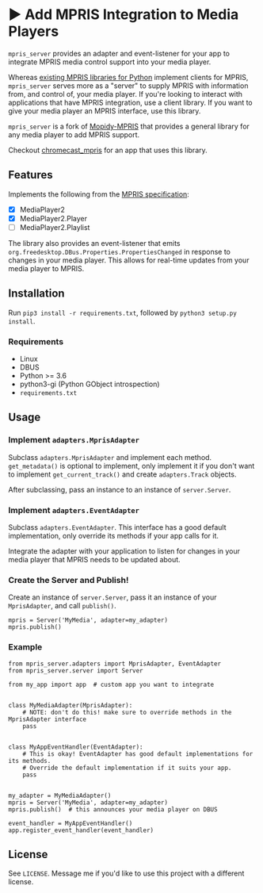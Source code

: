 # ▶️ Add MPRIS Integration to Media Players
`mpris_server` provides an adapter and event-listener for your app to integrate MPRIS media control support into your media player.

Whereas [existing MPRIS libraries for Python](https://github.com/hugosenari/mpris2) implement clients for MPRIS, `mpris_server` serves more as a "server" to supply MPRIS with information from, and control of, your media player. If you're looking to interact with applications that have MPRIS integration, use a client library. If you want to give your media player an MPRIS interface, use this library.

`mpris_server` is a fork of [Mopidy-MPRIS](https://github.com/mopidy/mopidy-mpris) that provides a general library for any media player to add MPRIS support.

Checkout [chromecast_mpris](https://github.com/alexdelorenzo/chromecast_mpris) for an app that uses this library.

## Features
Implements the following from the [MPRIS specification](https://specifications.freedesktop.org/mpris-spec/2.2/):
  * [x] MediaPlayer2
  * [x] MediaPlayer2.Player
  * [ ] MediaPlayer2.Playlist
  
The library also provides an event-listener that emits `org.freedesktop.DBus.Properties.PropertiesChanged` in response to changes in your media player. This allows for real-time updates from your media player to MPRIS.

## Installation
Run `pip3 install -r requirements.txt`, followed by `python3 setup.py install`. 

### Requirements
 - Linux
 - DBUS
 - Python >= 3.6
 - python3-gi (Python GObject introspection)
 - `requirements.txt`

## Usage
### Implement `adapters.MprisAdapter`
Subclass `adapters.MprisAdapter` and implement each method. `get_metadata()` is optional to implement, only implement it if you don't want to implement `get_current_track()` and create `adapters.Track` objects.

After subclassing, pass an instance to an instance of `server.Server`.

### Implement `adapters.EventAdapter`
Subclass `adapters.EventAdapter`. This interface has a good default implementation, only override its methods if your app calls for it.

Integrate the adapter with your application to listen for changes in your media player that MPRIS needs to be updated about.

### Create the Server and Publish!
Create an instance of `server.Server`, pass it an instance of your `MprisAdapter`, and call `publish()`.

```python3
mpris = Server('MyMedia', adapter=my_adapter)
mpris.publish() 
```

### Example
```python3
from mpris_server.adapters import MprisAdapter, EventAdapter
from mpris_server.server import Server

from my_app import app  # custom app you want to integrate


class MyMediaAdapter(MprisAdapter):
    # NOTE: don't do this! make sure to override methods in the MprisAdapter interface
    pass


class MyAppEventHandler(EventAdapter):
    # This is okay! EventAdapter has good default implementations for its methods.
    # Override the default implementation if it suits your app.
    pass


my_adapter = MyMediaAdapter()
mpris = Server('MyMedia', adapter=my_adapter)
mpris.publish()  # this announces your media player on DBUS

event_handler = MyAppEventHandler()
app.register_event_handler(event_handler)
```

## License
See `LICENSE`. Message me if you'd like to use this project with a different license.
